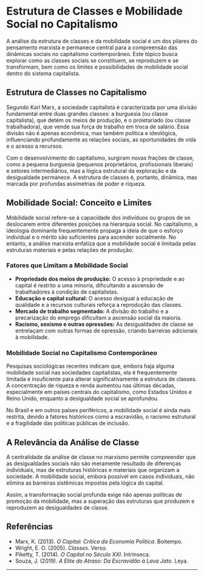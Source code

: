 
# Estrutura de Classes e Mobilidade Social no Capitalismo

A análise da estrutura de classes e da mobilidade social é um dos pilares do pensamento marxista e permanece central para a compreensão das dinâmicas sociais no capitalismo contemporâneo. Este tópico busca explorar como as classes sociais se constituem, se reproduzem e se transformam, bem como os limites e possibilidades de mobilidade social dentro do sistema capitalista.

## Estrutura de Classes no Capitalismo

Segundo Karl Marx, a sociedade capitalista é caracterizada por uma divisão fundamental entre duas grandes classes: a burguesia (ou classe capitalista), que detém os meios de produção, e o proletariado (ou classe trabalhadora), que vende sua força de trabalho em troca de salário. Essa divisão não é apenas econômica, mas também política e ideológica, influenciando profundamente as relações sociais, as oportunidades de vida e o acesso a recursos.

Com o desenvolvimento do capitalismo, surgiram novas frações de classe, como a pequena burguesia (pequenos proprietários, profissionais liberais) e setores intermediários, mas a lógica estrutural da exploração e da desigualdade permanece. A estrutura de classes é, portanto, dinâmica, mas marcada por profundas assimetrias de poder e riqueza.

## Mobilidade Social: Conceito e Limites

Mobilidade social refere-se à capacidade dos indivíduos ou grupos de se deslocarem entre diferentes posições na hierarquia social. No capitalismo, a ideologia dominante frequentemente propaga a ideia de que o esforço individual e o mérito são suficientes para ascender socialmente. No entanto, a análise marxista enfatiza que a mobilidade social é limitada pelas estruturas materiais e pelas relações de produção.

### Fatores que Limitam a Mobilidade Social

- **Propriedade dos meios de produção:** O acesso à propriedade e ao capital é restrito a uma minoria, dificultando a ascensão de trabalhadores à condição de capitalistas.
- **Educação e capital cultural:** O acesso desigual à educação de qualidade e a recursos culturais reforça a reprodução das classes.
- **Mercado de trabalho segmentado:** A divisão do trabalho e a precarização do emprego dificultam a ascensão social da maioria.
- **Racismo, sexismo e outras opressões:** As desigualdades de classe se entrelaçam com outras formas de opressão, criando barreiras adicionais à mobilidade.

### Mobilidade Social no Capitalismo Contemporâneo

Pesquisas sociológicas recentes indicam que, embora haja alguma mobilidade social nas sociedades capitalistas, ela é frequentemente limitada e insuficiente para alterar significativamente a estrutura de classes. A concentração de riqueza e renda aumentou nas últimas décadas, especialmente em países centrais do capitalismo, como Estados Unidos e Reino Unido, enquanto a desigualdade social se aprofundou.

No Brasil e em outros países periféricos, a mobilidade social é ainda mais restrita, devido a fatores históricos como a escravidão, o racismo estrutural e a fragilidade das políticas públicas de inclusão.

## A Relevância da Análise de Classe

A centralidade da análise de classe no marxismo permite compreender que as desigualdades sociais não são meramente resultado de diferenças individuais, mas de estruturas históricas e materiais que organizam a sociedade. A mobilidade social, embora possível em casos individuais, não elimina as barreiras sistêmicas impostas pela lógica do capital.

Assim, a transformação social profunda exige não apenas políticas de promoção da mobilidade, mas a superação das estruturas que produzem e reproduzem as desigualdades de classe.

## Referências

- Marx, K. (2013). *O Capital: Crítica da Economia Política*. Boitempo.
- Wright, E. O. (2005). *Classes*. Verso.
- Piketty, T. (2014). *O Capital no Século XXI*. Intrínseca.
- Souza, J. (2019). *A Elite do Atraso: Da Escravidão à Lava Jato*. Leya.

---
```